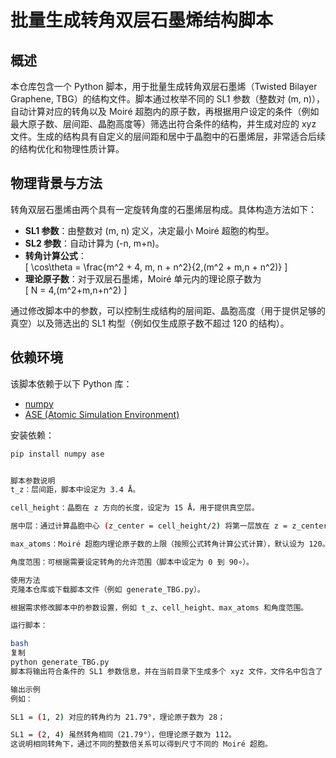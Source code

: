 # 批量生成转角双层石墨烯结构脚本

## 概述
本仓库包含一个 Python 脚本，用于批量生成转角双层石墨烯（Twisted Bilayer Graphene, TBG）的结构文件。脚本通过枚举不同的 SL1 参数（整数对 (m, n)），自动计算对应的转角以及 Moiré 超胞内的原子数，再根据用户设定的条件（例如最大原子数、层间距、晶胞高度等）筛选出符合条件的结构，并生成对应的 xyz 文件。生成的结构具有自定义的层间距和居中于晶胞中的石墨烯层，非常适合后续的结构优化和物理性质计算。

## 物理背景与方法
转角双层石墨烯由两个具有一定旋转角度的石墨烯层构成。具体构造方法如下：
- **SL1 参数**：由整数对 (m, n) 定义，决定最小 Moiré 超胞的构型。
- **SL2 参数**：自动计算为 (-n, m+n)。
- **转角计算公式**：  
  \[
  \cos\theta = \frac{m^2 + 4\, m\, n + n^2}{2\,(m^2 + m\,n + n^2)}
  \]
- **理论原子数**：对于双层石墨烯，Moiré 单元内的理论原子数为  
  \[
  N = 4\,(m^2+m\,n+n^2)
  \]
  
通过修改脚本中的参数，可以控制生成结构的层间距、晶胞高度（用于提供足够的真空）以及筛选出的 SL1 构型（例如仅生成原子数不超过 120 的结构）。

## 依赖环境
该脚本依赖于以下 Python 库：
- [numpy](https://numpy.org/)
- [ASE (Atomic Simulation Environment)](https://wiki.fysik.dtu.dk/ase/)

安装依赖：
```bash
pip install numpy ase 


脚本参数说明
t_z：层间距，脚本中设定为 3.4 Å。

cell_height：晶胞在 z 方向的长度，设定为 15 Å，用于提供真空层。

居中层：通过计算晶胞中心 (z_center = cell_height/2) 将第一层放在 z = z_center - t_z/2，第二层放在 z = z_center + t_z/2。

max_atoms：Moiré 超胞内理论原子数的上限（按照公式转角计算公式计算），默认设为 120。

角度范围：可根据需要设定转角的允许范围（脚本中设定为 0 到 90∘）。

使用方法
克隆本仓库或下载脚本文件（例如 generate_TBG.py）。

根据需求修改脚本中的参数设置，例如 t_z、cell_height、max_atoms 和角度范围。

运行脚本：

bash
复制
python generate_TBG.py
脚本将输出符合条件的 SL1 参数信息，并在当前目录下生成多个 xyz 文件，文件名中包含了 SL1、SL2 参数、转角（单位为度）以及理论原子数信息。

输出示例
例如：

SL1 = (1, 2) 对应的转角约为 21.79°，理论原子数为 28；

SL1 = (2, 4) 虽然转角相同（21.79°），但理论原子数为 112。
这说明相同转角下，通过不同的整数倍关系可以得到尺寸不同的 Moiré 超胞。


